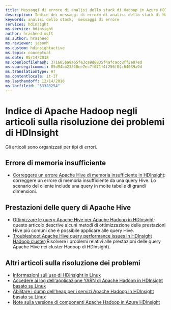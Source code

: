 ```yaml
---
title: Messaggi di errore di analisi dello stack di Hadoop in Azure HDInsight
description: Indice dei messaggi di errore di analisi dello stack di Hadoop in Azure HDInsight. Individuare l'errore nell'elenco per visualizzare informazioni sulla risoluzione.
keywords: analisi dello stack,  messaggi di errore
services: hdinsight
ms.service: hdinsight
author: hrasheed-msft
ms.author: hrasheed
ms.reviewer: jasonh
ms.custom: hdinsightactive
ms.topic: conceptual
ms.date: 05/14/2018
ms.openlocfilehash: 371685ba8a65fe3ca9d8835f4afcacc8ff2e07ed
ms.sourcegitcommit: 85d94b423518ee7ec7f071f4f256f84c64039a9d
ms.translationtype: HT
ms.contentlocale: it-IT
ms.lasthandoff: 12/14/2018
ms.locfileid: "53383254"
---
```

# <a name="index-of-apache-hadoop-in-hdinsight-troubleshooting-articles"></a>Indice di Apache Hadoop negli articoli sulla risoluzione dei problemi di HDInsight
Gli articoli sono organizzati per tipi di errori.

## <a name="out-of-memory-error"></a>Errore di memoria insufficiente
* [Correggere un errore Apache Hive di memoria insufficiente in HDInsight](hdinsight-hadoop-hive-out-of-memory-error-oom.md): correggere un errore di memoria insufficiente da una query Hive. Lo scenario del cliente include una query in molte tabelle di grandi dimensioni.

## <a name="apache-hive-query-performance"></a>Prestazioni delle query di Apache Hive
* [Ottimizzare le query Apache Hive per Apache Hadoop in HDInsight](hdinsight-hadoop-optimize-hive-query.md): questo articolo descrive alcuni metodi di ottimizzazione delle prestazioni Hive più comuni che è possibile applicare alle query Hive.
* [Troubleshoot Apache Hive query performance issues in HDInsight Hadoop cluster](https://blogs.msdn.microsoft.com/bigdatasupport/2015/08/13/troubleshooting-hive-query-performance-in-hdinsight-hadoop-cluster/)(Risolvere i problemi relativi alle prestazioni delle query Apache Hive nei cluster Hadoop di HDInsight).

## <a name="more-troubleshooting-articles"></a>Altri articoli sulla risoluzione dei problemi
* [Informazioni sull'uso di HDInsight in Linux](hdinsight-hadoop-linux-information.md)
* [Accedere ai log dell'applicazione YARN di Apache Hadoop in HDInsight basato su Linux](hdinsight-hadoop-access-yarn-app-logs-linux.md)
* [Abilitare i dump dell'heap per i servizi Apache Hadoop in HDInsight basato su Linux](hdinsight-hadoop-collect-debug-heap-dump-linux.md)
* [Note sulla versione di componenti Apache Hadoop in Azure HDInsight](hdinsight-release-notes.md)

